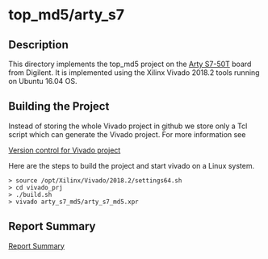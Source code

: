 # top_md5/arty_s7

## Description

This directory implements the top_md5 project on the
[Arty S7-50T](https://reference.digilentinc.com/reference/programmable-logic/arty-s7/start) board from Digilent.
It is implemented using the Xilinx Vivado 2018.2 tools running
on Ubuntu 16.04 OS.

## Building the Project

Instead of storing the whole Vivado project in github
we store only a Tcl script which can generate the Vivado
project.  For more information see

[Version control for Vivado project](http://www.fpgadeveloper.com/2014/08/version-control-for-vivado-projects.html)

Here are the steps to build the project and start vivado on a
Linux system.

```
> source /opt/Xilinx/Vivado/2018.2/settings64.sh
> cd vivado_prj
> ./build.sh
> vivado arty_s7_md5/arty_s7_md5.xpr
```

## Report Summary

[Report Summary](images/report_summary.png)


